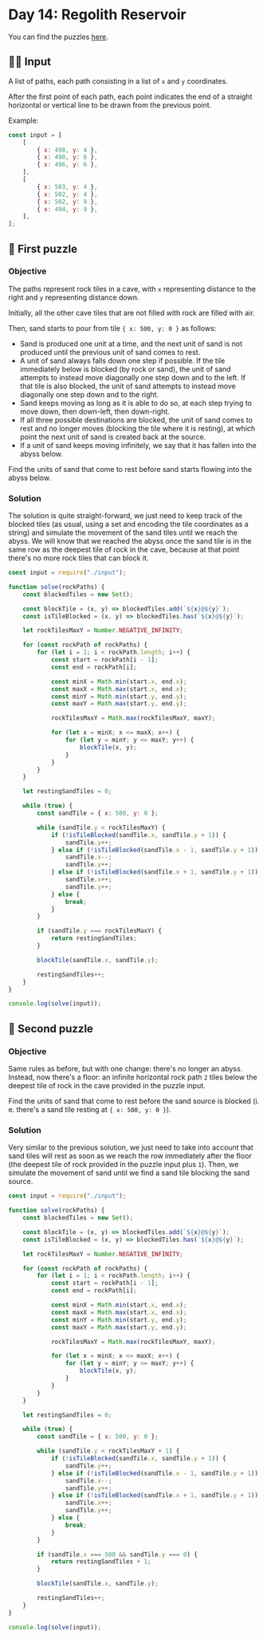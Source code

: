 # Day 14: Regolith Reservoir

You can find the puzzles [here](https://adventofcode.com/2022/day/14).

## ✍🏼 Input

A list of paths, each path consisting in a list of `x` and `y` coordinates.

After the first point of each path, each point indicates the end of a straight horizontal or vertical line to be drawn from the previous point.

Example:

```js
const input = [
    [
        { x: 498, y: 4 },
        { x: 498, y: 6 },
        { x: 496, y: 6 },
    ],
    [
        { x: 503, y: 4 },
        { x: 502, y: 4 },
        { x: 502, y: 9 },
        { x: 494, y: 9 },
    ],
];
```

## 🧩 First puzzle

### Objective

The paths represent rock tiles in a cave, with `x` representing distance to the right and `y` representing distance down.

Initially, all the other cave tiles that are not filled with rock are filled with air.

Then, sand starts to pour from tile `{ x: 500, y: 0 }` as follows:

-   Sand is produced one unit at a time, and the next unit of sand is not produced until the previous unit of sand comes to rest.
-   A unit of sand always falls down one step if possible. If the tile immediately below is blocked (by rock or sand), the unit of sand attempts to instead move diagonally one step down and to the left. If that tile is also blocked, the unit of sand attempts to instead move diagonally one step down and to the right.
-   Sand keeps moving as long as it is able to do so, at each step trying to move down, then down-left, then down-right.
-   If all three possible destinations are blocked, the unit of sand comes to rest and no longer moves (blocking the tile where it is resting), at which point the next unit of sand is created back at the source.
-   If a unit of sand keeps moving infinitely, we say that it has fallen into the abyss below.

Find the units of sand that come to rest before sand starts flowing into the abyss below.

### Solution

The solution is quite straight-forward, we just need to keep track of the blocked tiles (as usual, using a set and encoding the tile coordinates as a string) and simulate the movement of the sand tiles until we reach the abyss. We will know that we reached the abyss once the sand tile is in the same row as the deepest tile of rock in the cave, because at that point there's no more rock tiles that can block it.

```js
const input = require("./input");

function solve(rockPaths) {
    const blockedTiles = new Set();

    const blockTile = (x, y) => blockedTiles.add(`${x}@${y}`);
    const isTileBlocked = (x, y) => blockedTiles.has(`${x}@${y}`);

    let rockTilesMaxY = Number.NEGATIVE_INFINITY;

    for (const rockPath of rockPaths) {
        for (let i = 1; i < rockPath.length; i++) {
            const start = rockPath[i - 1];
            const end = rockPath[i];

            const minX = Math.min(start.x, end.x);
            const maxX = Math.max(start.x, end.x);
            const minY = Math.min(start.y, end.y);
            const maxY = Math.max(start.y, end.y);

            rockTilesMaxY = Math.max(rockTilesMaxY, maxY);

            for (let x = minX; x <= maxX; x++) {
                for (let y = minY; y <= maxY; y++) {
                    blockTile(x, y);
                }
            }
        }
    }

    let restingSandTiles = 0;

    while (true) {
        const sandTile = { x: 500, y: 0 };

        while (sandTile.y < rockTilesMaxY) {
            if (!isTileBlocked(sandTile.x, sandTile.y + 1)) {
                sandTile.y++;
            } else if (!isTileBlocked(sandTile.x - 1, sandTile.y + 1)) {
                sandTile.x--;
                sandTile.y++;
            } else if (!isTileBlocked(sandTile.x + 1, sandTile.y + 1)) {
                sandTile.x++;
                sandTile.y++;
            } else {
                break;
            }
        }

        if (sandTile.y === rockTilesMaxY) {
            return restingSandTiles;
        }

        blockTile(sandTile.x, sandTile.y);

        restingSandTiles++;
    }
}

console.log(solve(input));
```

## 🧩 Second puzzle

### Objective

Same rules as before, but with one change: there's no longer an abyss. Instead, now there's a floor: an infinite horizontal rock path `2` tiles below the deepest tile of rock in the cave provided in the puzzle input.

Find the units of sand that come to rest before the sand source is blocked (i. e. there's a sand tile resting at `{ x: 500, y: 0 }`).

### Solution

Very similar to the previous solution, we just need to take into account that sand tiles will rest as soon as we reach the row immediately after the floor (the deepest tile of rock provided in the puzzle input plus `1`). Then, we simulate the movement of sand until we find a sand tile blocking the sand source.

```js
const input = require("./input");

function solve(rockPaths) {
    const blockedTiles = new Set();

    const blockTile = (x, y) => blockedTiles.add(`${x}@${y}`);
    const isTileBlocked = (x, y) => blockedTiles.has(`${x}@${y}`);

    let rockTilesMaxY = Number.NEGATIVE_INFINITY;

    for (const rockPath of rockPaths) {
        for (let i = 1; i < rockPath.length; i++) {
            const start = rockPath[i - 1];
            const end = rockPath[i];

            const minX = Math.min(start.x, end.x);
            const maxX = Math.max(start.x, end.x);
            const minY = Math.min(start.y, end.y);
            const maxY = Math.max(start.y, end.y);

            rockTilesMaxY = Math.max(rockTilesMaxY, maxY);

            for (let x = minX; x <= maxX; x++) {
                for (let y = minY; y <= maxY; y++) {
                    blockTile(x, y);
                }
            }
        }
    }

    let restingSandTiles = 0;

    while (true) {
        const sandTile = { x: 500, y: 0 };

        while (sandTile.y < rockTilesMaxY + 1) {
            if (!isTileBlocked(sandTile.x, sandTile.y + 1)) {
                sandTile.y++;
            } else if (!isTileBlocked(sandTile.x - 1, sandTile.y + 1)) {
                sandTile.x--;
                sandTile.y++;
            } else if (!isTileBlocked(sandTile.x + 1, sandTile.y + 1)) {
                sandTile.x++;
                sandTile.y++;
            } else {
                break;
            }
        }

        if (sandTile.x === 500 && sandTile.y === 0) {
            return restingSandTiles + 1;
        }

        blockTile(sandTile.x, sandTile.y);

        restingSandTiles++;
    }
}

console.log(solve(input));
```
